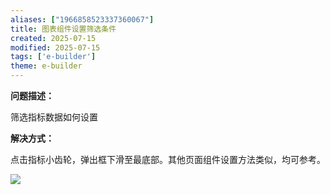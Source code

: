 ```yaml
---
aliases: ["1966858523337360067"]
title: 图表组件设置筛选条件
created: 2025-07-15
modified: 2025-07-15
tags: ['e-builder']
theme: e-builder
---
```


**问题描述：**

筛选指标数据如何设置

**解决方式：**

点击指标小齿轮，弹出框下滑至最底部。其他页面组件设置方法类似，均可参考。

![](87fc2da4f360e303771f1e56865b47a4.jpg)